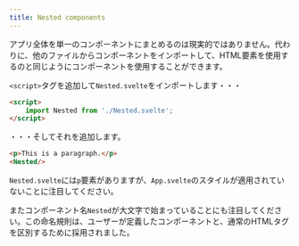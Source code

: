 ```yaml
---
title: Nested components
---
```


アプリ全体を単一のコンポーネントにまとめるのは現実的ではありません。代わりに、他のファイルからコンポーネントをインポートして、HTML要素を使用するのと同じようにコンポーネントを使用することができます。

`<script>`タグを追加して`Nested.svelte`をインポートします・・・

```html
<script>
	import Nested from './Nested.svelte';
</script>
```

・・・そしてそれを追加します。

```html
<p>This is a paragraph.</p>
<Nested/>
```

`Nested.svelte`には`p`要素がありますが、`App.svelte`のスタイルが適用されていないことに注目してください。

またコンポーネント名`Nested`が大文字で始まっていることにも注目してください。この命名規則は、ユーザーが定義したコンポーネントと、通常のHTMLタグを区別するために採用されました。
